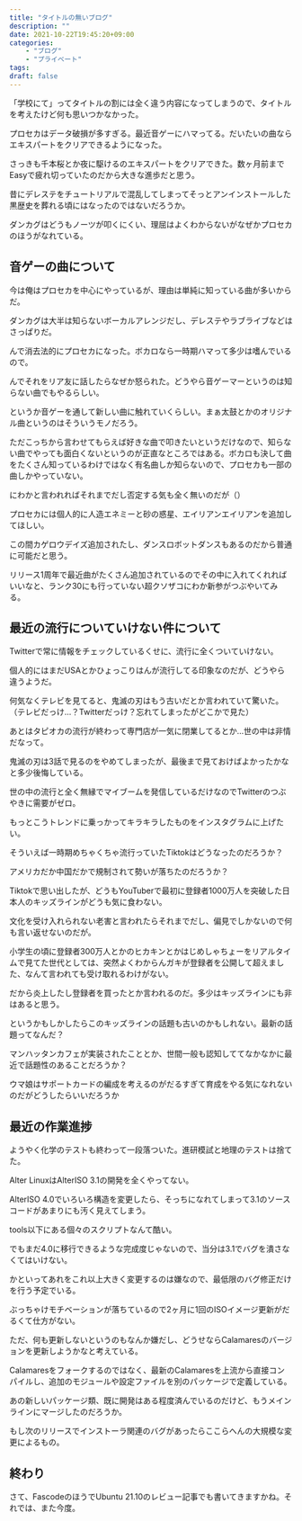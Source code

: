 ```yaml
---
title: "タイトルの無いブログ"
description: ""
date: 2021-10-22T19:45:20+09:00
categories:
    - "ブログ"
    - "プライベート"
tags:
draft: false
---
```


「学校にて」ってタイトルの割には全く違う内容になってしまうので、タイトルを考えたけど何も思いつかなかった。

プロセカはデータ破損が多すぎる。最近音ゲーにハマってる。だいたいの曲ならエキスパートをクリアできるようになった。

さっきも千本桜とか夜に駆けるのエキスパートをクリアできた。数ヶ月前までEasyで疲れ切っていたのだから大きな進歩だと思う。

昔にデレステをチュートリアルで混乱してしまってそっとアンインストールした黒歴史を葬れる頃にはなったのではないだろうか。

ダンカグはどうもノーツが叩くにくい、理屈はよくわからないがなぜかプロセカのほうがなれている。

## 音ゲーの曲について

今は俺はプロセカを中心にやっているが、理由は単純に知っている曲が多いからだ。

ダンカグは大半は知らないボーカルアレンジだし、デレステやラブライブなどはさっぱりだ。

んで消去法的にプロセカになった。ボカロなら一時期ハマって多少は嗜んでいるので。

んでそれをリア友に話したらなぜか怒られた。どうやら音ゲーマーというのは知らない曲でもやるらしい。

というか音ゲーを通して新しい曲に触れていくらしい。まぁ太鼓とかのオリジナル曲というのはそういうモノだろう。

ただこっちから言わせてもらえば好きな曲で叩きたいというだけなので、知らない曲でやっても面白くないというのが正直なところではある。ボカロも決して曲をたくさん知っているわけではなく有名曲しか知らないので、プロセカも一部の曲しかやっていない。

にわかと言われればそれまでだし否定する気も全く無いのだが（）

プロセカには個人的に人造エネミーと砂の惑星、エイリアンエイリアンを追加してほしい。

この間カゲロウデイズ追加されたし、ダンスロボットダンスもあるのだから普通に可能だと思う。

リリース1周年で最近曲がたくさん追加されているのでその中に入れてくれればいいなと、ランク30にも行っていない超クソザコにわか新参がつぶやいてみる。

## 最近の流行についていけない件について

Twitterで常に情報をチェックしているくせに、流行に全くついていけない。

個人的にはまだUSAとかひょっこりはんが流行してる印象なのだが、どうやら違うようだ。

何気なくテレビを見てると、鬼滅の刃はもう古いだとか言われていて驚いた。
（テレビだっけ...？Twitterだっけ？忘れてしまったがどこかで見た）

あとはタピオカの流行が終わって専門店が一気に閉業してるとか...世の中は非情だなって。

鬼滅の刃は3話で見るのをやめてしまったが、最後まで見ておけばよかったかなと多少後悔している。

世の中の流行と全く無縁でマイブームを発信しているだけなのでTwitterのつぶやきに需要がゼロ。

もっとこうトレンドに乗っかってキラキラしたものをインスタグラムに上げたい。

そういえば一時期めちゃくちゃ流行っていたTiktokはどうなったのだろうか？

アメリカだか中国だかで規制されて勢いが落ちたのだろうか？

Tiktokで思い出したが、どうもYouTuberで最初に登録者1000万人を突破した日本人のキッズラインがどうも気に食わない。

文化を受け入れられない老害と言われたらそれまでだし、偏見でしかないので何も言い返せないのだが。

小学生の頃に登録者300万人とかのヒカキンとかはじめしゃちょーをリアルタイムで見てた世代としては、突然よくわからんガキが登録者を公開して超えました、なんて言われても受け取れるわけがない。

だから炎上したし登録者を買ったとか言われるのだ。多少はキッズラインにも非はあると思う。

というかもしかしたらこのキッズラインの話題も古いのかもしれない。最新の話題ってなんだ？

マンハッタンカフェが実装されたこととか、世間一般も認知しててなかなかに最近で話題性のあることだろうか？

ウマ娘はサポートカードの編成を考えるのがだるすぎて育成をやる気になれないのだがどうしたらいいだろうか

## 最近の作業進捗

ようやく化学のテストも終わって一段落ついた。進研模試と地理のテストは捨てた。

Alter LinuxはAlterISO 3.1の開発を全くやってない。

AlterISO 4.0でいろいろ構造を変更したら、そっちになれてしまって3.1のソースコードがあまりにも汚く見えてしまう。

tools以下にある個々のスクリプトなんて酷い。

でもまだ4.0に移行できるような完成度じゃないので、当分は3.1でバグを潰さなくてはいけない。

かといってあれをこれ以上大きく変更するのは嫌なので、最低限のバグ修正だけを行う予定でいる。

ぶっちゃけモチベーションが落ちているので2ヶ月に1回のISOイメージ更新がだるくて仕方がない。

ただ、何も更新しないというのもなんか嫌だし、どうせならCalamaresのバージョンを更新しようかなと考えている。

Calamaresをフォークするのではなく、最新のCalamaresを上流から直接コンパイルし、追加のモジュールや設定ファイルを別のパッケージで定義している。

あの新しいパッケージ類、既に開発はある程度済んでいるのだけど、もうメインラインにマージしたのだろうか。

もし次のリリースでインストーラ関連のバグがあったらここらへんの大規模な変更によるもの。

## 終わり

さて、FascodeのほうでUbuntu 21.10のレビュー記事でも書いてきますかね。それでは、また今度。
